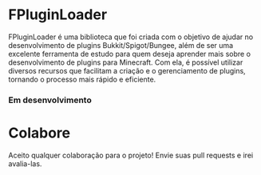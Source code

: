 # FPluginLoader
FPluginLoader é uma biblioteca que foi criada com o objetivo de ajudar no desenvolvimento de plugins Bukkit/Spigot/Bungee, além de ser uma excelente ferramenta de estudo para quem deseja aprender mais sobre o desenvolvimento de plugins para Minecraft. Com ela, é possível utilizar diversos recursos que facilitam a criação e o gerenciamento de plugins, tornando o processo mais rápido e eficiente.

### Em desenvolvimento

# Colabore
Aceito qualquer colaboração para o projeto! Envie suas pull requests e irei avalia-las.
